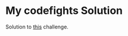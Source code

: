 
# My codefights Solution

Solution to [this](https://codefights.com/challenge/tuX9NefHfwnPBFZoW) challenge.
